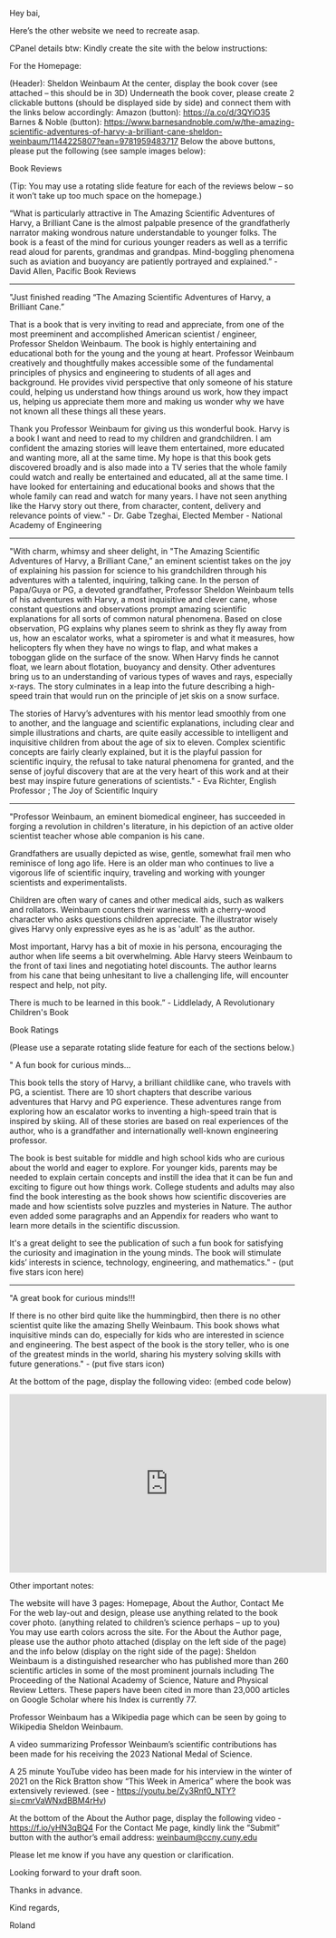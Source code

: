 Hey bai,

 

Here’s the other website we need to recreate asap.

CPanel details btw:
Kindly create the site with the below instructions:

For the Homepage:

(Header): Sheldon Weinbaum
At the center, display the book cover (see attached – this should be in 3D)
Underneath the book cover, please create 2 clickable buttons (should be displayed side by side) and connect them with the links below accordingly:
Amazon (button): https://a.co/d/3QYiO35
Barnes & Noble (button): https://www.barnesandnoble.com/w/the-amazing-scientific-adventures-of-harvy-a-brilliant-cane-sheldon-weinbaum/1144225807?ean=9781959483717
Below the above buttons, please put the following (see sample images below):


Book Reviews

(Tip: You may use a rotating slide feature for each of the reviews below – so it won’t take up too much space on the homepage.)

“What is particularly attractive in The Amazing Scientific Adventures of Harvy, a Brilliant Cane is the almost palpable presence of the grandfatherly narrator making wondrous nature understandable to younger folks. The book is a feast of the mind for curious younger readers as well as a terrific read aloud for parents, grandmas and grandpas. Mind-boggling phenomena such as aviation and buoyancy are patiently portrayed and explained.” - David Allen, Pacific Book Reviews

*****

"Just finished reading “The Amazing Scientific Adventures of Harvy, a Brilliant Cane.”

That is a book that is very inviting to read and appreciate, from one of the most preeminent and accomplished American scientist / engineer, Professor Sheldon Weinbaum. The book is highly entertaining and educational both for the young and the young at heart. Professor Weinbaum creatively and thoughtfully makes accessible some of the fundamental principles of physics and engineering to students of all ages and background. He provides vivid perspective that only someone of his stature could, helping us understand how things around us work, how they impact us, helping us appreciate them more and making us wonder why we have not known all these things all these years.

Thank you Professor Weinbaum for giving us this wonderful book. Harvy is a book I want and need to read to my children and grandchildren. I am confident the amazing stories will leave them entertained, more educated and wanting more, all at the same time. My hope is that this book gets discovered broadly and is also made into a TV series that the whole family could watch and really be entertained and educated, all at the same time. I have looked for entertaining and educational books and shows that the whole family can read and watch for many years. I have not seen anything like the Harvy story out there, from character, content, delivery and relevance points of view." - Dr. Gabe Tzeghai, Elected Member - National Academy of Engineering

*****

"With charm, whimsy and sheer delight, in "The Amazing Scientific Adventures of Harvy, a Brilliant Cane,” an eminent scientist takes on the joy of explaining his passion for science to his grandchildren through his adventures with a talented, inquiring, talking cane. In the person of Papa/Guya or PG, a devoted grandfather, Professor Sheldon Weinbaum tells of his adventures with Harvy, a most inquisitive and clever cane, whose constant questions and observations prompt amazing scientific explanations for all sorts of common natural phenomena. Based on close observation, PG explains why planes seem to shrink as they fly away from us, how an escalator works, what a spirometer is and what it measures, how helicopters fly when they have no wings to flap, and what makes a toboggan glide on the surface of the snow. When Harvy finds he cannot float, we learn about flotation, buoyancy and density. Other adventures bring us to an understanding of various types of waves and rays, especially x-rays. The story culminates in a leap into the future describing a high-speed train that would run on the principle of jet skis on a snow surface.

The stories of Harvy’s adventures with his mentor lead smoothly from one to another, and the language and scientific explanations, including clear and simple illustrations and charts, are quite easily accessible to intelligent and inquisitive children from about the age of six to eleven. Complex scientific concepts are fairly clearly explained, but it is the playful passion for scientific inquiry, the refusal to take natural phenomena for granted, and the sense of joyful discovery that are at the very heart of this work and at their best may inspire future generations of scientists." - Eva Richter, English Professor ; The Joy of Scientific Inquiry

*****

"Professor Weinbaum, an eminent biomedical engineer, has succeeded in forging a revolution in children's literature, in his depiction of an active older scientist teacher whose able companion is his cane. 

Grandfathers are usually depicted as wise, gentle, somewhat frail men who reminisce of long ago life. Here is an older man who continues to live a vigorous life of scientific inquiry, traveling and working with younger scientists and experimentalists.

Children are often wary of canes and other medical aids, such as walkers and rollators. Weinbaum counters their wariness with a cherry-wood character who asks questions children appreciate. The illustrator wisely gives Harvy only expressive eyes as he is as 'adult' as the author.

Most important, Harvy has a bit of moxie in his persona, encouraging the author when life seems a bit overwhelming. Able Harvy steers Weinbaum to the front of taxi lines and negotiating hotel discounts. The author learns from his cane that being unhesitant to live a challenging life, will encounter respect and help, not pity.

There is much to be learned in this book.” -  Liddlelady, A Revolutionary Children's Book

        

Book Ratings

(Please use a separate rotating slide feature for each of the sections below.)  

" A fun book for curious minds...

This book tells the story of Harvy, a brilliant childlike cane, who travels with PG, a scientist. There are 10 short chapters that describe various adventures that Harvy and PG experience. These adventures range from exploring how an escalator works to inventing a high-speed train that is inspired by skiing. All of these stories are based on real experiences of the author, who is a grandfather and internationally well-known engineering professor.

The book is best suitable for middle and high school kids who are curious about the world and eager to explore. For younger kids, parents may be needed to explain certain concepts and instill the idea that it can be fun and exciting to figure out how things work. College students and adults may also find the book interesting as the book shows how scientific discoveries are made and how scientists solve puzzles and mysteries in Nature. The author even added some paragraphs and an Appendix for readers who want to learn more details in the scientific discussion.

It's a great delight to see the publication of such a fun book for satisfying the curiosity and imagination in the young minds. The book will stimulate kids’ interests in science, technology, engineering, and mathematics." - (put five stars icon here)

 *****

"A great book for curious minds!!!

If there is no other bird quite like the hummingbird, then there is no other scientist quite like the amazing Shelly Weinbaum. This book shows what inquisitive minds can do, especially for kids who are interested in science and engineering. The best aspect of the book is the story teller, who is one of the greatest minds in the world, sharing his mystery solving skills with future generations." - (put five stars icon)

 

At the bottom of the page, display the following video: (embed code below)
<iframe width="560" height="315" src="https://www.youtube.com/embed/IpIMLNw_oDw" title="YouTube video player" frameborder="0" allow="accelerometer; autoplay; clipboard-write; encrypted-media; gyroscope; picture-in-picture" allowfullscreen></iframe>

 

Other important notes:

The website will have 3 pages: Homepage, About the Author, Contact Me
For the web lay-out and design, please use anything related to the book cover photo. (anything related to children’s science perhaps – up to you)
You may use earth colors across the site.
For the About the Author page, please use the author photo attached (display on the left side of the page) and the info below (display on the right side of the page):
Sheldon Weinbaum is a distinguished researcher who has published more than 260 scientific articles in some of the most prominent journals including The Proceeding of the National Academy of Science, Nature and Physical Review Letters. These papers have been cited in more than 23,000 articles on Google Scholar where his Index is currently 77.

Professor Weinbaum has a Wikipedia page which can be seen by going to Wikipedia Sheldon Weinbaum.

A video summarizing Professor Weinbaum’s scientific contributions has been made for his receiving the 2023 National Medal of Science.

A 25 minute YouTube video has been made for his interview in the winter of 2021 on the Rick Bratton show “This Week in America” where the book was extensively reviewed. (see - https://youtu.be/Zy3Rnf0_NTY?si=cmrVaWNxdBBM4rHv)

At the bottom of the About the Author page, display the following video - https://f.io/yHN3qBQ4​
For the Contact Me page, kindly link the “Submit” button with the author’s email address: weinbaum@ccny.cuny.edu
 

Please let me know if you have any question or clarification.

Looking forward to your draft soon.

Thanks in advance.

Kind regards,

 

Roland
